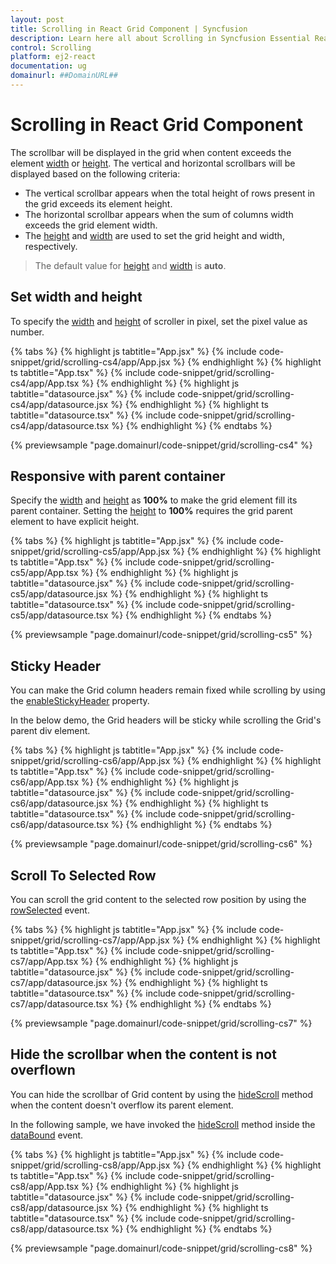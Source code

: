 ```yaml
---
layout: post
title: Scrolling in React Grid Component | Syncfusion
description: Learn here all about Scrolling in Syncfusion Essential React Grid component, its elements and more.
control: Scrolling 
platform: ej2-react
documentation: ug
domainurl: ##DomainURL##
---
```


# Scrolling in React Grid Component

 The scrollbar will be displayed in the grid when content exceeds the element [width](https://ej2.syncfusion.com/react/documentation/api/grid/#width) or [height](https://ej2.syncfusion.com/react/documentation/api/grid/#height).
 The vertical and horizontal scrollbars will be displayed based on the following criteria:

* The vertical scrollbar appears when the total height of rows present in the grid exceeds its element height.
* The horizontal scrollbar appears when the sum of columns width exceeds the grid element width.
* The [height](https://ej2.syncfusion.com/react/documentation/api/grid/#height) and [width](https://ej2.syncfusion.com/react/documentation/api/grid/#width) are used to set the grid height and width, respectively.

> The default value for [height](https://ej2.syncfusion.com/react/documentation/api/grid/#height) and [width](https://ej2.syncfusion.com/react/documentation/api/grid/#width) is **auto**.

## Set width and height

To specify the [width](https://ej2.syncfusion.com/react/documentation/api/grid/#width) and [height](https://ej2.syncfusion.com/react/documentation/api/grid/#height) of scroller in pixel, set the pixel value as number.

{% tabs %}
{% highlight js tabtitle="App.jsx" %}
{% include code-snippet/grid/scrolling-cs4/app/App.jsx %}
{% endhighlight %}
{% highlight ts tabtitle="App.tsx" %}
{% include code-snippet/grid/scrolling-cs4/app/App.tsx %}
{% endhighlight %}
{% highlight js tabtitle="datasource.jsx" %}
{% include code-snippet/grid/scrolling-cs4/app/datasource.jsx %}
{% endhighlight %}
{% highlight ts tabtitle="datasource.tsx" %}
{% include code-snippet/grid/scrolling-cs4/app/datasource.tsx %}
{% endhighlight %}
{% endtabs %}

 {% previewsample "page.domainurl/code-snippet/grid/scrolling-cs4" %}

## Responsive with parent container

Specify the [width](https://ej2.syncfusion.com/react/documentation/api/grid/#width) and [height](https://ej2.syncfusion.com/react/documentation/api/grid/#height) as **100%** to make the grid element fill its parent container.
Setting the [height](https://ej2.syncfusion.com/react/documentation/api/grid/#height) to **100%** requires the grid parent element to have explicit height.

{% tabs %}
{% highlight js tabtitle="App.jsx" %}
{% include code-snippet/grid/scrolling-cs5/app/App.jsx %}
{% endhighlight %}
{% highlight ts tabtitle="App.tsx" %}
{% include code-snippet/grid/scrolling-cs5/app/App.tsx %}
{% endhighlight %}
{% highlight js tabtitle="datasource.jsx" %}
{% include code-snippet/grid/scrolling-cs5/app/datasource.jsx %}
{% endhighlight %}
{% highlight ts tabtitle="datasource.tsx" %}
{% include code-snippet/grid/scrolling-cs5/app/datasource.tsx %}
{% endhighlight %}
{% endtabs %}

 {% previewsample "page.domainurl/code-snippet/grid/scrolling-cs5" %}

## Sticky Header

You can make the Grid column headers remain fixed while scrolling by using the [enableStickyHeader](https://ej2.syncfusion.com/react/documentation/api/grid/#enablestickyheader) property.

In the below demo, the Grid headers will be sticky while scrolling the Grid's parent div element.

{% tabs %}
{% highlight js tabtitle="App.jsx" %}
{% include code-snippet/grid/scrolling-cs6/app/App.jsx %}
{% endhighlight %}
{% highlight ts tabtitle="App.tsx" %}
{% include code-snippet/grid/scrolling-cs6/app/App.tsx %}
{% endhighlight %}
{% highlight js tabtitle="datasource.jsx" %}
{% include code-snippet/grid/scrolling-cs6/app/datasource.jsx %}
{% endhighlight %}
{% highlight ts tabtitle="datasource.tsx" %}
{% include code-snippet/grid/scrolling-cs6/app/datasource.tsx %}
{% endhighlight %}
{% endtabs %}

 {% previewsample "page.domainurl/code-snippet/grid/scrolling-cs6" %}

## Scroll To Selected Row

You can scroll the grid content to the selected row position by using the [rowSelected](https://ej2.syncfusion.com/react/documentation/api/grid/#rowselected) event.

{% tabs %}
{% highlight js tabtitle="App.jsx" %}
{% include code-snippet/grid/scrolling-cs7/app/App.jsx %}
{% endhighlight %}
{% highlight ts tabtitle="App.tsx" %}
{% include code-snippet/grid/scrolling-cs7/app/App.tsx %}
{% endhighlight %}
{% highlight js tabtitle="datasource.jsx" %}
{% include code-snippet/grid/scrolling-cs7/app/datasource.jsx %}
{% endhighlight %}
{% highlight ts tabtitle="datasource.tsx" %}
{% include code-snippet/grid/scrolling-cs7/app/datasource.tsx %}
{% endhighlight %}
{% endtabs %}

 {% previewsample "page.domainurl/code-snippet/grid/scrolling-cs7" %}

## Hide the scrollbar when the content is not overflown

You can hide the scrollbar of Grid content by using the [hideScroll](https://ej2.syncfusion.com/react/documentation/api/grid/#hidescroll) method when the content doesn't overflow its parent element.

In the following sample, we have invoked the [hideScroll](https://ej2.syncfusion.com/react/documentation/api/grid/#hidescroll) method inside the [dataBound](https://ej2.syncfusion.com/react/documentation/api/grid/#databound) event.

{% tabs %}
{% highlight js tabtitle="App.jsx" %}
{% include code-snippet/grid/scrolling-cs8/app/App.jsx %}
{% endhighlight %}
{% highlight ts tabtitle="App.tsx" %}
{% include code-snippet/grid/scrolling-cs8/app/App.tsx %}
{% endhighlight %}
{% highlight js tabtitle="datasource.jsx" %}
{% include code-snippet/grid/scrolling-cs8/app/datasource.jsx %}
{% endhighlight %}
{% highlight ts tabtitle="datasource.tsx" %}
{% include code-snippet/grid/scrolling-cs8/app/datasource.tsx %}
{% endhighlight %}
{% endtabs %}

 {% previewsample "page.domainurl/code-snippet/grid/scrolling-cs8" %}